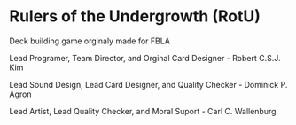 # Rulers of the Undergrowth (RotU)

 Deck building game orginaly made for FBLA
 
 Lead Programer, Team Director, and Orginal Card Designer - Robert C.S.J. Kim
 
 Lead Sound Design, Lead Card Designer, and Quality Checker - Dominick P. Agron
 
 Lead Artist, Lead Quality Checker, and Moral Suport - Carl C. Wallenburg

